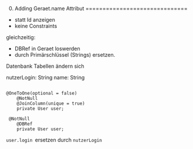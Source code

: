 0. Adding Geraet.name Attribut
==============================

- statt Id anzeigen
- keine Constraints

gleichzeitig:
- DBRef in Geraet loswerden
- durch Primärschlüssel (Strings) ersetzen.

Datenbank Tabellen ändern sich

nutzerLogin: String
name: String

```

@OneToOne(optional = false)
    @NotNull
    @JoinColumn(unique = true)
    private User user;
```


```
 @NotNull
    @DBRef
    private User user;
```


`user.login `ersetzen durch `nutzerLogin`